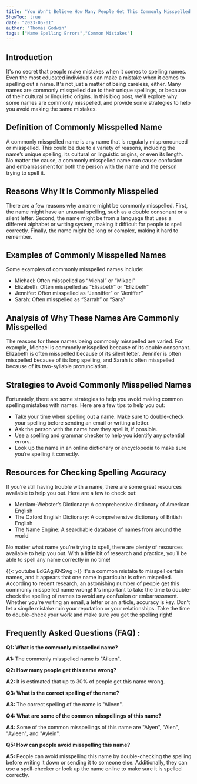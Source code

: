 ```yaml
---
title: "You Won't Believe How Many People Get This Commonly Misspelled Name Wrong!"
ShowToc: true 
date: "2023-05-01"
author: "Thomas Godwin" 
tags: ["Name Spelling Errors","Common Mistakes"]
---
```

## Introduction
It's no secret that people make mistakes when it comes to spelling names. Even the most educated individuals can make a mistake when it comes to spelling out a name. It's not just a matter of being careless, either. Many names are commonly misspelled due to their unique spellings, or because of their cultural or linguistic origins. In this blog post, we'll explore why some names are commonly misspelled, and provide some strategies to help you avoid making the same mistakes.

## Definition of Commonly Misspelled Name
A commonly misspelled name is any name that is regularly mispronounced or misspelled. This could be due to a variety of reasons, including the name’s unique spelling, its cultural or linguistic origins, or even its length. No matter the cause, a commonly misspelled name can cause confusion and embarrassment for both the person with the name and the person trying to spell it.

## Reasons Why It Is Commonly Misspelled
There are a few reasons why a name might be commonly misspelled. First, the name might have an unusual spelling, such as a double consonant or a silent letter. Second, the name might be from a language that uses a different alphabet or writing system, making it difficult for people to spell correctly. Finally, the name might be long or complex, making it hard to remember.

## Examples of Commonly Misspelled Names
Some examples of commonly misspelled names include:

* Michael: Often misspelled as “Michal” or “Mikael”
* Elizabeth: Often misspelled as “Elisabeth” or “Elizibeth”
* Jennifer: Often misspelled as “Jenniffer” or “Jeniffer”
* Sarah: Often misspelled as “Sarrah” or “Sara”

## Analysis of Why These Names Are Commonly Misspelled
The reasons for these names being commonly misspelled are varied. For example, Michael is commonly misspelled because of its double consonant. Elizabeth is often misspelled because of its silent letter. Jennifer is often misspelled because of its long spelling, and Sarah is often misspelled because of its two-syllable pronunciation.

## Strategies to Avoid Commonly Misspelled Names
Fortunately, there are some strategies to help you avoid making common spelling mistakes with names. Here are a few tips to help you out:

* Take your time when spelling out a name. Make sure to double-check your spelling before sending an email or writing a letter.
* Ask the person with the name how they spell it, if possible.
* Use a spelling and grammar checker to help you identify any potential errors.
* Look up the name in an online dictionary or encyclopedia to make sure you’re spelling it correctly.

## Resources for Checking Spelling Accuracy
If you’re still having trouble with a name, there are some great resources available to help you out. Here are a few to check out:

* Merriam-Webster’s Dictionary: A comprehensive dictionary of American English
* The Oxford English Dictionary: A comprehensive dictionary of British English
* The Name Engine: A searchable database of names from around the world

No matter what name you’re trying to spell, there are plenty of resources available to help you out. With a little bit of research and practice, you’ll be able to spell any name correctly in no time!

{{< youtube EdGAgjKNSwg >}} 
It's a common mistake to misspell certain names, and it appears that one name in particular is often mispelled. According to recent research, an astonishing number of people get this commonly misspelled name wrong! It's important to take the time to double-check the spelling of names to avoid any confusion or embarrassment. Whether you're writing an email, a letter or an article, accuracy is key. Don't let a simple mistake ruin your reputation or your relationships. Take the time to double-check your work and make sure you get the spelling right!

## Frequently Asked Questions (FAQ) :
**Q1: What is the commonly misspelled name?**

**A1:** The commonly misspelled name is "Aileen".

**Q2: How many people get this name wrong?**

**A2:** It is estimated that up to 30% of people get this name wrong.

**Q3: What is the correct spelling of the name?**

**A3:** The correct spelling of the name is "Aileen".

**Q4: What are some of the common misspellings of this name?**

**A4:** Some of the common misspellings of this name are "Alyen", "Alen", "Ayleen", and "Aylein".

**Q5: How can people avoid misspelling this name?**

**A5:** People can avoid misspelling this name by double-checking the spelling before writing it down or sending it to someone else. Additionally, they can use a spell-checker or look up the name online to make sure it is spelled correctly.





